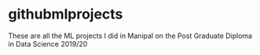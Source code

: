 # githubmlprojects
These are all the ML projects I did in Manipal on the Post Graduate Diploma in Data Science 2019/20
